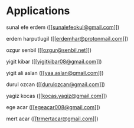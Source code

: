 # Applications

sunal efe erdem ([[sunalefeokul@gmail.com]])

erdem harputlugil ([[erdemhar@protonmail.com]])

ozgur senbil ([[ozgur@senbil.net]])

yigit kibar ([[yigitkibar08@gmail.com]])

yigit ali aslan ([[yaa.aslan@gmail.com]])

durul ozcan ([[durulozcan@gmail.com]])

yagiz kocas ([[kocas.yagiz@gmail.com]])

ege acar ([[egeacar008@gmail.com]])

mert acar ([[trmertacar@gmail.com]])